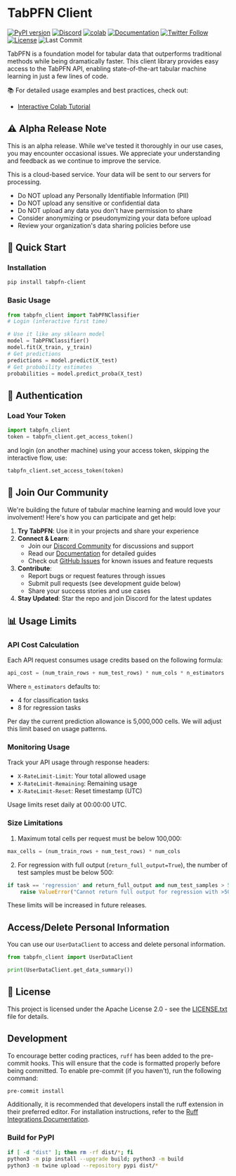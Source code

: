 # TabPFN Client
[![PyPI version](https://badge.fury.io/py/tabpfn-client.svg)](https://badge.fury.io/py/tabpfn-client)
[![Discord](https://img.shields.io/discord/1285598202732482621?color=7289da&label=Discord&logo=discord&logoColor=ffffff)](https://discord.com/channels/1285598202732482621/)
[![colab](https://colab.research.google.com/assets/colab-badge.svg)](https://colab.research.google.com/drive/1ns_KdtyHgl29AOVwTw9c-DZrPj7fx_DW?usp=sharing)
[![Documentation](https://img.shields.io/badge/docs-priorlabs.ai-blue)](https://priorlabs.ai/)
[![Twitter Follow](https://img.shields.io/twitter/follow/Prior_Labs?style=social)](https://twitter.com/Prior_Labs)
[![License](https://img.shields.io/badge/License-Apache_2.0-blue.svg)](https://opensource.org/licenses/Apache-2.0)
![Last Commit](https://img.shields.io/github/last-commit/automl/tabpfn-client)


TabPFN is a foundation model for tabular data that outperforms traditional methods while being dramatically faster. This client library provides easy access to the TabPFN API, enabling state-of-the-art tabular machine learning in just a few lines of code.

📚 For detailed usage examples and best practices, check out:
- [Interactive Colab Tutorial](https://colab.research.google.com/drive/1ns_KdtyHgl29AOVwTw9c-DZrPj7fx_DW?usp=sharing)

## ⚠️ Alpha Release Note
This is an alpha release. While we've tested it thoroughly in our use cases, you may encounter occasional issues. We appreciate your understanding and feedback as we continue to improve the service.

This is a cloud-based service. Your data will be sent to our servers for processing.
- Do NOT upload any Personally Identifiable Information (PII)
- Do NOT upload any sensitive or confidential data
- Do NOT upload any data you don't have permission to share
- Consider anonymizing or pseudonymizing your data before upload
- Review your organization's data sharing policies before use

## 🏁 Quick Start

### Installation
```bash
pip install tabpfn-client
```

### Basic Usage
```python
from tabpfn_client import TabPFNClassifier
# Login (interactive first time)

# Use it like any sklearn model
model = TabPFNClassifier()
model.fit(X_train, y_train)
# Get predictions
predictions = model.predict(X_test)
# Get probability estimates
probabilities = model.predict_proba(X_test)
```

## 🔑 Authentication
### Load Your Token
```python
import tabpfn_client
token = tabpfn_client.get_access_token()
```

and login (on another machine) using your access token, skipping the interactive flow, use:
```python
tabpfn_client.set_access_token(token)
```

## 🤝 Join Our Community
We're building the future of tabular machine learning and would love your involvement! Here's how you can participate and get help:

1. **Try TabPFN**: Use it in your projects and share your experience
2. **Connect & Learn**: 
   - Join our [Discord Community](https://discord.gg/VJRuU3bSxt) for discussions and support
   - Read our [Documentation](https://priorlabs.ai/) for detailed guides
   - Check out [GitHub Issues](https://github.com/automl/tabpfn-client/issues) for known issues and feature requests
3. **Contribute**: 
   - Report bugs or request features through issues
   - Submit pull requests (see development guide below)
   - Share your success stories and use cases
4. **Stay Updated**: Star the repo and join Discord for the latest updates


## 📊 Usage Limits

### API Cost Calculation
Each API request consumes usage credits based on the following formula:
```python
api_cost = (num_train_rows + num_test_rows) * num_cols * n_estimators
```
Where `n_estimators` defaults to:
- 4 for classification tasks
- 8 for regression tasks

Per day the current prediction allowance is 5,000,000 cells. We will adjust this limit based on usage patterns.

### Monitoring Usage
Track your API usage through response headers:
- `X-RateLimit-Limit`: Your total allowed usage
- `X-RateLimit-Remaining`: Remaining usage
- `X-RateLimit-Reset`: Reset timestamp (UTC)

Usage limits reset daily at 00:00:00 UTC.

### Size Limitations

1. Maximum total cells per request must be below 100,000:
```python
max_cells = (num_train_rows + num_test_rows) * num_cols
```

2. For regression with full output (`return_full_output=True`), the number of test samples must be below 500:
```python
if task == 'regression' and return_full_output and num_test_samples > 500:
    raise ValueError("Cannot return full output for regression with >500 test samples")
```

These limits will be increased in future releases.

## Access/Delete Personal Information

You can use our `UserDataClient` to access and delete personal information.

```python
from tabpfn_client import UserDataClient

print(UserDataClient.get_data_summary())
```


## 🤝 License

This project is licensed under the Apache License 2.0 - see the [LICENSE.txt](LICENSE.txt) file for details.


## Development
To encourage better coding practices, `ruff` has been added to the pre-commit hooks. This will ensure that the code is formatted properly before being committed. To enable pre-commit (if you haven't), run the following command:

```bash
pre-commit install
```


Additionally, it is recommended that developers install the ruff extension in their preferred editor. For installation instructions, refer to the [Ruff Integrations Documentation](https://docs.astral.sh/ruff/integrations/).

### Build for PyPI
```bash
if [ -d "dist" ]; then rm -rf dist/*; fi
python3 -m pip install --upgrade build; python3 -m build
python3 -m twine upload --repository pypi dist/*
```
